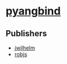 # [pyangbind](https://pypi.org/project/pyangbind)



## Publishers
- [jwilhelm](https://pypi.org/user/jwilhelm)
- [robjs](https://pypi.org/user/robjs)

